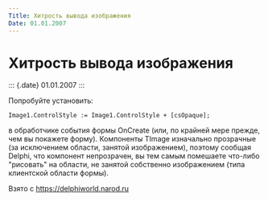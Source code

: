 ```yaml
---
Title: Хитрость вывода изображения
Date: 01.01.2007
---
```



Хитрость вывода изображения
===========================

::: {.date}
01.01.2007
:::

Попробуйте установить:

    Image1.ControlStyle := Image1.ControlStyle + [csOpaque];

в обработчике события формы OnCreate (или, по крайней мере прежде, чем
вы покажете форму). Компоненты TImage изначально прозрачные (за
исключением области, занятой изображением), поэтому сообщая Delphi, что
компонент непрозрачен, вы тем самым помешаете что-либо \"рисовать\" на
области, не занятой собственно изображением (типа клиентской области
формы).

Взято с <https://delphiworld.narod.ru>
